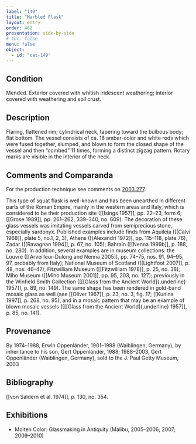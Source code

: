 ```yaml
---
label: "149"
title: "Marbled Flask"
layout: entry
order: 462
presentation: side-by-side
# toc: false
menu: false
object:
  - id: "cat-149"
---
```


## Condition

Mended. Exterior covered with whitish iridescent weathering; interior covered with weathering and soil crust.

## Description

Flaring, flattened rim; cylindrical neck, tapering toward the bulbous body; flat bottom. The vessel consists of ca. 18 amber-color and white rods which were fused together, slumped, and blown to form the closed shape of the vessel and then “combed” 11 times, forming a distinct zigzag pattern. Rotary marks are visible in the interior of the neck.

## Comments and Comparanda

For the production technique see comments on [2003.277](#num).

This type of squat flask is well-known and has been unearthed in different parts of the Roman Empire, mainly in the western areas and Italy, which is considered to be their production site ([[Isings 1957]], pp. 22–23, form 6; [[Grose 1989]], pp. 261–262, 339–340, no. 609). The decoration of these glass vessels was imitating vessels carved from semiprecious stone, especially sardonyx. Published examples include finds from Aquileia ([[Calvi 1968]], plate 5, no.1, 2, 3), Athens ([[Alexandri 1972]], pp. 115–118, plate 76), Zadar ([[Ravagnan 1994]], p. 67, no. 105); Bahrain ([[Nenna 1999b]], p. 188, no. 280). In addition, several examples are in museum collections: the Louvre ([[Arveilleur-Dulong and Nenna 2005]], pp. 74–75, nos. 91, 94–95, 97, probably from Italy); National Museum of Scotland ([[Lightfoot 2007]], p. 48, nos. 46–47); Fitzwilliam Museum ([[Fitzwilliam 1978]], p. 25, no. 38); Miho Museum ([[Miho Museum 2001]], pp. 95, 203, no. 127); previously in the Winfield Smith Collection ([[[Glass from the Ancient World]{.underline} 1957]], p. 89, no. 149). The same shape has been rendered in gold-band mosaic glass as well (see [[Oliver 1967]], p. 23, no. 3, fig. 17; [[Kunina 1997]], p. 268, no. 95), and in a mosaic pattern that may be an example of blown mosaic vessels ([[[Glass from the Ancient World]{.underline} 1957]], p. 85, no. 141).

## Provenance

By 1974–1988, Erwin Oppenländer, 1901–1988 (Waiblingen, Germany), by inheritance to his son, Gert Oppenländer, 1988; 1988–2003, Gert Oppenländer (Waiblingen, Germany), sold to the J. Paul Getty Museum, 2003

## Bibliography

[[von Saldern et al. 1974]], p. 130, no. 354.

## Exhibitions

-   Molten Color: Glassmaking in Antiquity (Malibu, 2005–2006; 2007; 2009–2010)
